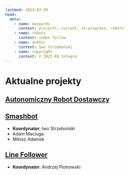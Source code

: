 ```yaml
---
lastmod: 2023-03-20
head:
  meta:
    - name: keywords
      content: projects, current, in-progress, robots
    - name: robots
      content: index follow
    - name: author
      content: Iwo Strzeboński
    - name: copyright
      content: © 2023 KN Integra
---
```


# Aktualne projekty

## [Autonomiczny Robot Dostawczy](/adr)

## [Smashbot](/projects/current/smashbot)

- **Koordynator**: Iwo Strzeboński
- Adam Maciuga
- Miłosz Adamek

## [Line Follower](/projects/current/line-follower)

- **Koordynator**: Andrzej Piotrowski
